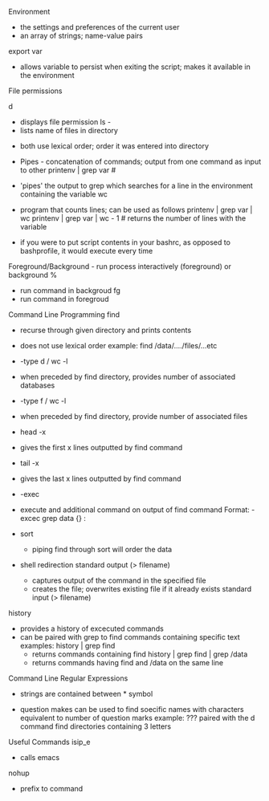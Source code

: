 Environment 
- the settings and preferences of the current user
- an array of strings; name-value pairs

export var 
- allows variable to persist when exiting the script; makes it available in the environment

File permissions

d
  - displays file permission
ls -
  - lists name of files in directory
* both use lexical order; order it was entered into directory

* Pipes - concatenation of commands; output from one command as input to other
printenv | grep var # 
- 'pipes' the output to grep which searches for a line in the environment containing the variable
wc
- program that counts lines; can be used as follows
  printenv | grep var | wc
  printenv | grep var | wc - 1 # returns the number of lines with the variable

- if you were to put script contents in your bashrc, as opposed to bashprofile, it would execute every time


Foreground/Background - run process interactively (foreground) or background
%
- run command in backgroud
fg
- run command in foregroud


Command Line Programming
find
  - recurse through given directory and prints contents
  - does not use lexical order
  example: find /data/..../files/...etc

  - -type d / wc -l
   - when preceded by find directory, provides number of associated databases 
  - -type f / wc -l
   - when preceded by find directory, provide number of associated files

  - head -x
   - gives the first x lines outputted by find command
  - tail -x
   - gives the last x lines outputted by find command

  - -exec
   - execute and additional command on output of find command
     Format: -excec grep data {} \:

  - sort
    - piping find through sort will order the data

  - shell redirection
    standard output (> filename)
      - captures output of the command in the specified file
      - creates the file; overwrites existing file if it already exists
    standard input (> filename)

history
 - provides a history of excecuted commands
 - can be paired with grep to find commands containing specific text
  examples:
  history | grep find
    - returns commands containing find
  history | grep find | grep /data
    - returns commands having find and /data on the same line

Command Line Regular Expressions
  - strings are contained between * symbol
  
  - question makes can be used to find soecific names with characters equivalent to number of question marks
  example: ??? paired with the d command find directories containing 3 letters

Useful Commands
isip_e
  - calls emacs

nohup
  - prefix to command 

